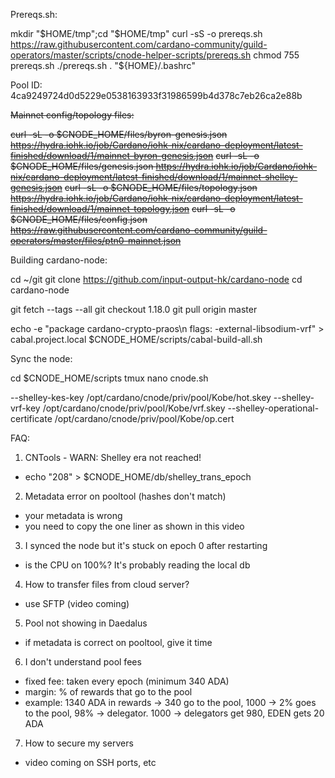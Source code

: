 Prereqs.sh:

mkdir "$HOME/tmp";cd "$HOME/tmp"
curl -sS -o prereqs.sh https://raw.githubusercontent.com/cardano-community/guild-operators/master/scripts/cnode-helper-scripts/prereqs.sh
chmod 755 prereqs.sh
./prereqs.sh
. "${HOME}/.bashrc"

Pool ID: 4ca9249724d0d5229e0538163933f31986599b4d378c7eb26ca2e88b


~~Mainnet config/topology files:~~

~~curl -sL -o $CNODE_HOME/files/byron-genesis.json https://hydra.iohk.io/job/Cardano/iohk-nix/cardano-deployment/latest-finished/download/1/mainnet-byron-genesis.json~~
~~curl -sL -o $CNODE_HOME/files/genesis.json https://hydra.iohk.io/job/Cardano/iohk-nix/cardano-deployment/latest-finished/download/1/mainnet-shelley-genesis.json~~
~~curl -sL -o $CNODE_HOME/files/topology.json https://hydra.iohk.io/job/Cardano/iohk-nix/cardano-deployment/latest-finished/download/1/mainnet-topology.json~~
~~curl -sL -o $CNODE_HOME/files/config.json https://raw.githubusercontent.com/cardano-community/guild-operators/master/files/ptn0-mainnet.json~~

Building cardano-node:

cd ~/git
git clone https://github.com/input-output-hk/cardano-node
cd cardano-node

git fetch --tags --all
git checkout 1.18.0
git pull origin master

echo -e "package cardano-crypto-praos\n  flags: -external-libsodium-vrf" > cabal.project.local
$CNODE_HOME/scripts/cabal-build-all.sh

Sync the node:

cd $CNODE_HOME/scripts
tmux
nano cnode.sh




--shelley-kes-key /opt/cardano/cnode/priv/pool/Kobe/hot.skey
--shelley-vrf-key /opt/cardano/cnode/priv/pool/Kobe/vrf.skey
--shelley-operational-certificate /opt/cardano/cnode/priv/pool/Kobe/op.cert











FAQ:

1) CNTools - WARN: Shelley era not reached!
 - echo "208" > $CNODE_HOME/db/shelley_trans_epoch

2) Metadata error on pooltool (hashes don't match)
 - your metadata is wrong
 - you need to copy the one liner as shown in this video

3) I synced the node but it's stuck on epoch 0 after restarting
 - is the CPU on 100%? It's probably reading the local db

4) How to transfer files from cloud server?
 - use SFTP (video coming)

5) Pool not showing in Daedalus
 - if metadata is correct on pooltool, give it time

6) I don't understand pool fees
 - fixed fee: taken every epoch (minimum 340 ADA)
 - margin: % of rewards that go to the pool
 - example: 1340 ADA in rewards -> 340 go to the pool, 1000 -> 2% goes to the pool, 98% -> delegator. 1000 -> delegators get 980, EDEN gets 20 ADA

7) How to secure my servers
 - video coming on SSH ports, etc
